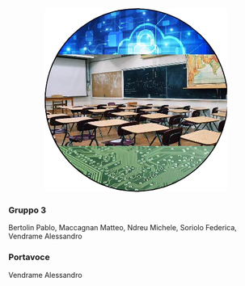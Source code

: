 <p align="center">
  <img src="/ref/logoRT.png?raw=true" />
</p>
 
### Gruppo 3
Bertolin Pablo, Maccagnan Matteo, Ndreu Michele, Soriolo Federica, Vendrame Alessandro

### Portavoce 
Vendrame Alessandro

